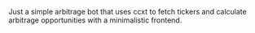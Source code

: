 Just a simple arbitrage bot that uses ccxt to fetch tickers and calculate arbitrage opportunities with a minimalistic frontend.
